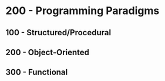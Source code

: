 # 200 - Programming Paradigms

## 100 - Structured/Procedural

## 200 - Object-Oriented

## 300 - Functional
